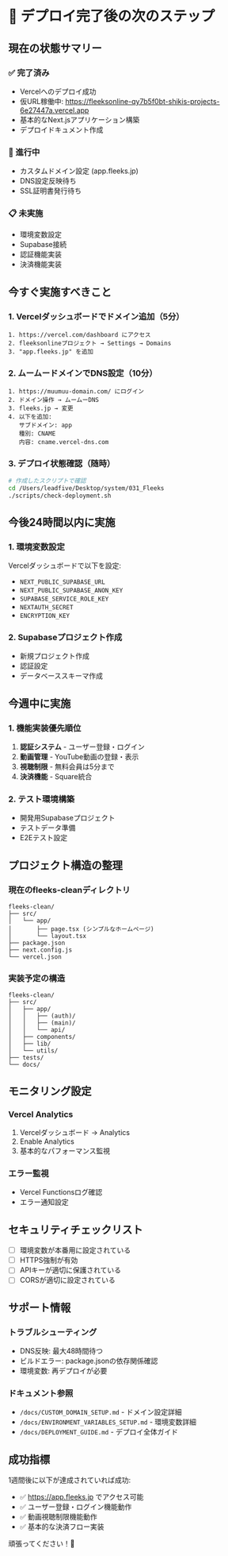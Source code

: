 # 🚀 デプロイ完了後の次のステップ

## 現在の状態サマリー

### ✅ 完了済み
- Vercelへのデプロイ成功
- 仮URL稼働中: https://fleeksonline-qy7b5f0bt-shikis-projects-6e27447a.vercel.app
- 基本的なNext.jsアプリケーション構築
- デプロイドキュメント作成

### 🔄 進行中
- カスタムドメイン設定 (app.fleeks.jp)
- DNS設定反映待ち
- SSL証明書発行待ち

### 📋 未実施
- 環境変数設定
- Supabase接続
- 認証機能実装
- 決済機能実装

## 今すぐ実施すべきこと

### 1. Vercelダッシュボードでドメイン追加（5分）
```
1. https://vercel.com/dashboard にアクセス
2. fleeksonlineプロジェクト → Settings → Domains
3. "app.fleeks.jp" を追加
```

### 2. ムームードメインでDNS設定（10分）
```
1. https://muumuu-domain.com/ にログイン
2. ドメイン操作 → ムームーDNS
3. fleeks.jp → 変更
4. 以下を追加:
   サブドメイン: app
   種別: CNAME
   内容: cname.vercel-dns.com
```

### 3. デプロイ状態確認（随時）
```bash
# 作成したスクリプトで確認
cd /Users/leadfive/Desktop/system/031_Fleeks
./scripts/check-deployment.sh
```

## 今後24時間以内に実施

### 1. 環境変数設定
Vercelダッシュボードで以下を設定:
- `NEXT_PUBLIC_SUPABASE_URL`
- `NEXT_PUBLIC_SUPABASE_ANON_KEY`
- `SUPABASE_SERVICE_ROLE_KEY`
- `NEXTAUTH_SECRET`
- `ENCRYPTION_KEY`

### 2. Supabaseプロジェクト作成
- 新規プロジェクト作成
- 認証設定
- データベーススキーマ作成

## 今週中に実施

### 1. 機能実装優先順位
1. **認証システム** - ユーザー登録・ログイン
2. **動画管理** - YouTube動画の登録・表示
3. **視聴制限** - 無料会員は5分まで
4. **決済機能** - Square統合

### 2. テスト環境構築
- 開発用Supabaseプロジェクト
- テストデータ準備
- E2Eテスト設定

## プロジェクト構造の整理

### 現在のfleeks-cleanディレクトリ
```
fleeks-clean/
├── src/
│   └── app/
│       ├── page.tsx (シンプルなホームページ)
│       └── layout.tsx
├── package.json
├── next.config.js
└── vercel.json
```

### 実装予定の構造
```
fleeks-clean/
├── src/
│   ├── app/
│   │   ├── (auth)/
│   │   ├── (main)/
│   │   └── api/
│   ├── components/
│   ├── lib/
│   └── utils/
├── tests/
└── docs/
```

## モニタリング設定

### Vercel Analytics
1. Vercelダッシュボード → Analytics
2. Enable Analytics
3. 基本的なパフォーマンス監視

### エラー監視
- Vercel Functionsログ確認
- エラー通知設定

## セキュリティチェックリスト

- [ ] 環境変数が本番用に設定されている
- [ ] HTTPS強制が有効
- [ ] APIキーが適切に保護されている
- [ ] CORSが適切に設定されている

## サポート情報

### トラブルシューティング
- DNS反映: 最大48時間待つ
- ビルドエラー: package.jsonの依存関係確認
- 環境変数: 再デプロイが必要

### ドキュメント参照
- `/docs/CUSTOM_DOMAIN_SETUP.md` - ドメイン設定詳細
- `/docs/ENVIRONMENT_VARIABLES_SETUP.md` - 環境変数詳細
- `/docs/DEPLOYMENT_GUIDE.md` - デプロイ全体ガイド

## 成功指標

1週間後に以下が達成されていれば成功:
- ✅ https://app.fleeks.jp でアクセス可能
- ✅ ユーザー登録・ログイン機能動作
- ✅ 動画視聴制限機能動作
- ✅ 基本的な決済フロー実装

頑張ってください！🎉